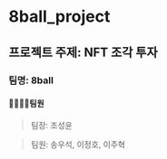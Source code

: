 # 8ball_project

## 프로젝트 주제: NFT 조각 투자

### 팀명: 8ball

#### 👨‍👨‍👦‍👦팀원

> 팀장: 조성윤

> 팀원: 송우석, 이정호, 이주혁
